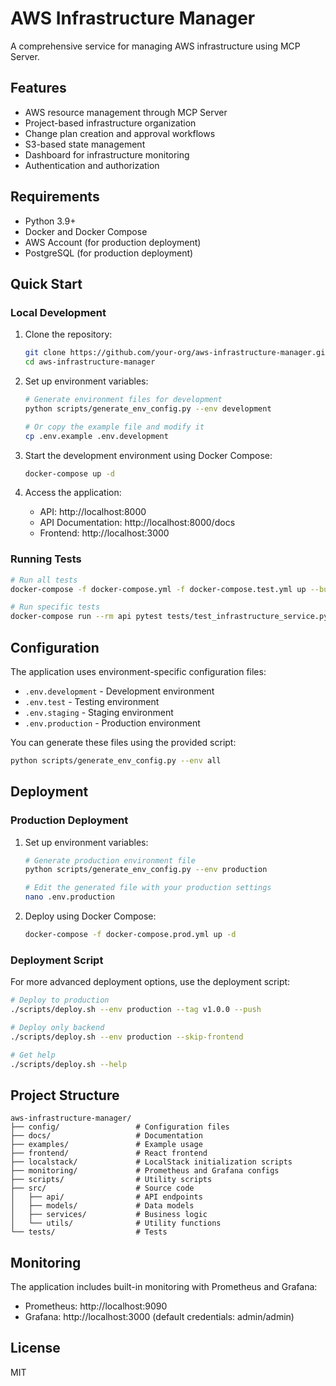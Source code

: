# AWS Infrastructure Manager

A comprehensive service for managing AWS infrastructure using MCP Server.

## Features

- AWS resource management through MCP Server
- Project-based infrastructure organization
- Change plan creation and approval workflows
- S3-based state management
- Dashboard for infrastructure monitoring
- Authentication and authorization

## Requirements

- Python 3.9+
- Docker and Docker Compose
- AWS Account (for production deployment)
- PostgreSQL (for production deployment)

## Quick Start

### Local Development

1. Clone the repository:
   ```bash
   git clone https://github.com/your-org/aws-infrastructure-manager.git
   cd aws-infrastructure-manager
   ```

2. Set up environment variables:
   ```bash
   # Generate environment files for development
   python scripts/generate_env_config.py --env development
   
   # Or copy the example file and modify it
   cp .env.example .env.development
   ```

3. Start the development environment using Docker Compose:
   ```bash
   docker-compose up -d
   ```

4. Access the application:
   - API: http://localhost:8000
   - API Documentation: http://localhost:8000/docs
   - Frontend: http://localhost:3000

### Running Tests

```bash
# Run all tests
docker-compose -f docker-compose.yml -f docker-compose.test.yml up --build --abort-on-container-exit

# Run specific tests
docker-compose run --rm api pytest tests/test_infrastructure_service.py -v
```

## Configuration

The application uses environment-specific configuration files:

- `.env.development` - Development environment
- `.env.test` - Testing environment
- `.env.staging` - Staging environment
- `.env.production` - Production environment

You can generate these files using the provided script:

```bash
python scripts/generate_env_config.py --env all
```

## Deployment

### Production Deployment

1. Set up environment variables:
   ```bash
   # Generate production environment file
   python scripts/generate_env_config.py --env production
   
   # Edit the generated file with your production settings
   nano .env.production
   ```

2. Deploy using Docker Compose:
   ```bash
   docker-compose -f docker-compose.prod.yml up -d
   ```

### Deployment Script

For more advanced deployment options, use the deployment script:

```bash
# Deploy to production
./scripts/deploy.sh --env production --tag v1.0.0 --push

# Deploy only backend
./scripts/deploy.sh --env production --skip-frontend

# Get help
./scripts/deploy.sh --help
```

## Project Structure

```
aws-infrastructure-manager/
├── config/                 # Configuration files
├── docs/                   # Documentation
├── examples/               # Example usage
├── frontend/               # React frontend
├── localstack/             # LocalStack initialization scripts
├── monitoring/             # Prometheus and Grafana configs
├── scripts/                # Utility scripts
├── src/                    # Source code
│   ├── api/                # API endpoints
│   ├── models/             # Data models
│   ├── services/           # Business logic
│   └── utils/              # Utility functions
└── tests/                  # Tests
```

## Monitoring

The application includes built-in monitoring with Prometheus and Grafana:

- Prometheus: http://localhost:9090
- Grafana: http://localhost:3000 (default credentials: admin/admin)

## License

MIT